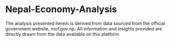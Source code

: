 # Nepal-Economy-Analysis


The analysis presented herein is derived from data sourced from the official government website, mof.gov.np. All information and insights provided are directly drawn from the data available on this platform
